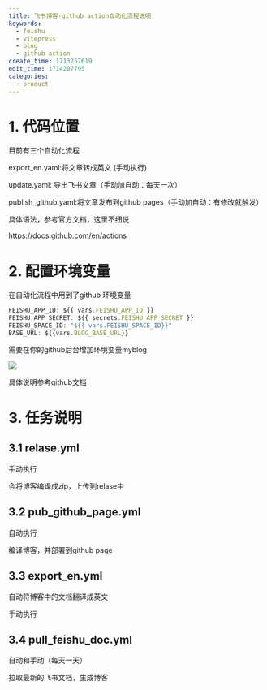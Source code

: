 ```yaml
---
title: 飞书博客-github action自动化流程说明
keywords:
  - feishu
  - vitepress
  - blog
  - github action
create_time: 1713257619
edit_time: 1714207795
categories:
  - product
---
```



 

# 1. 代码位置 

目前有三个自动化流程

export_en.yaml:将文章转成英文 (手动执行)

update.yaml: 导出飞书文章（手动加自动：每天一次）

publish_github.yaml:将文章发布到github pages（手动加自动：有修改就触发）

具体语法，参考官方文档，这里不细说

https://docs.github.com/en/actions

# 2. 配置环境变量

在自动化流程中用到了github 环境变量 

```ts
FEISHU_APP_ID: ${{ vars.FEISHU_APP_ID }}
FEISHU_APP_SECRET: ${{ secrets.FEISHU_APP_SECRET }}
FEISHU_SPACE_ID: "${{ vars.FEISHU_SPACE_ID}}"
BASE_URL: ${{vars.BLOG_BASE_URL}}
```

需要在你的github后台增加环境变量myblog

<img src="/assets/X7OibIoBYoQmVAx8rjPcjhTTnxb.png" src-width="828" class="markdown-img m-auto" src-height="515" align="center"/>

具体说明参考github文档

# 3. 任务说明

## 3.1 relase.yml

手动执行

会将博客编译成zip，上传到relase中

## 3.2 pub_github_page.yml

自动执行

编译博客，并部署到github page 

## 3.3 export_en.yml

自动将博客中的文档翻译成英文

手动执行

## 3.4 pull_feishu_doc.yml

自动和手动（每天一天）

拉取最新的飞书文档，生成博客

